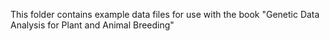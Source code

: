 This folder contains example data files for use with the book "Genetic Data Analysis for Plant and Animal Breeding"
